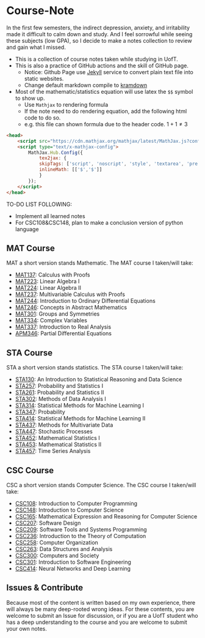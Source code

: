 <head>
    <script src="https://cdn.mathjax.org/mathjax/latest/MathJax.js?config=TeX-AMS-MML_HTMLorMML" type="text/javascript"></script>
    <script type="text/x-mathjax-config">
        MathJax.Hub.Config({
            tex2jax: {
            skipTags: ['script', 'noscript', 'style', 'textarea', 'pre'],
            inlineMath: [['$','$']]
            }
        });
    </script>
</head>

# Course-Note
In the first few semesters, the indirect depression, anxiety, and irritability made it difficult to calm down and study. And I feel sorrowful while seeing these subjects (low GPA), so I decide to make a notes collection to review and gain what I missed.

- This is a collection of course notes taken while studying in UofT.
- This is also a practice of GitHub actions and the skill of GitHub page.
    - Notice: Github Page use [Jekyll](https://jekyllrb.com/) service to convert plain text file into static websites.
    - Change default markdown compile to [kramdown](https://kramdown.gettalong.org/) 
- Most of the mathematic/statistics equation will use latex the `$$` symbol to show up.
    - Use `Mathjax` to rendering formula
    - If the note need to do rendering equation, add the following html code to do so.
    - e.g. this file can shown formula due to the header code. $1+1\ne 3$


```HTML
<head>
    <script src="https://cdn.mathjax.org/mathjax/latest/MathJax.js?config=TeX-AMS-MML_HTMLorMML" type="text/javascript"></script>
    <script type="text/x-mathjax-config">
        MathJax.Hub.Config({
            tex2jax: {
            skipTags: ['script', 'noscript', 'style', 'textarea', 'pre'],
            inlineMath: [['$','$']]
            }
        });
    </script>
</head>
```

TO-DO LIST FOLLOWING:

- Implement all learned notes
- For CSC108&CSC148, plan to make a conclusion version of python language

## MAT Course
MAT a short version stands Mathematic. The MAT course I taken/will take:
- [MAT137](https://github.yorafa.com/Course-Note/MAT137/MAT137): Calculus with Proofs
- [MAT223](https://github.yorafa.com/Course-Note/MAT223/MAT223): Linear Algebra I
- [MAT224](https://github.yorafa.com/Course-Note/MAT224/MAT224): Linear Algebra II
- [MAT237](https://github.yorafa.com/Course-Note/MAT237/MAT237): Multivariable Calculus with Proofs
- [MAT244](https://github.yorafa.com/Course-Note/MAT244/MAT244): Introduction to Ordinary Differential Equations
- [MAT246](https://github.yorafa.com/Course-Note/MAT246/MAT246): Concepts in Abstract Mathematics
- [MAT301](https://github.yorafa.com/Course-Note/MAT301/MAT301): Groups and Symmetries
- [MAT334](https://github.yorafa.com/Course-Note/MAT334/MAT334): Complex Variables
- [MAT337](https://github.yorafa.com/Course-Note/MAT337): Introduction to Real Analysis
- [APM346](https://github.yorafa.com/Course-Note/APM346/APM346): Partial Differential Equations

## STA Course
STA a short version stands statistics. The STA course I taken/will take:
- [STA130](https://github.yorafa.com/Course-Note/STA130/STA130): An Introduction to Statistical Reasoning and Data Science
- [STA257](https://github.yorafa.com/Course-Note/STA257/STA257): Probability and Statistics I
- [STA261](https://github.yorafa.com/Course-Note/STA261/STA261): Probability and Statistics II
- [STA302](https://github.yorafa.com/Course-Note/STA302/STA302): Methods of Data Analysis I
- [STA314](https://github.yorafa.com/Course-Note/STA314/STA314): Statistical Methods for Machine Learning I
- [STA347](https://github.yorafa.com/Course-Note/STA347/STA347): Probability
- [STA414](https://github.yorafa.com/Course-Note/STA414/STA414): Statistical Methods for Machine Learning II
- [STA437](https://github.yorafa.com/Course-Note/STA437/STA437): Methods for Multivariate Data
- [STA447](https://github.yorafa.com/Course-Note/STA447/STA447): Stochastic Processes
- [STA452](https://github.yorafa.com/Course-Note/STA452/STA452): Mathematical Statistics I
- [STA453](https://github.yorafa.com/Course-Note/STA453/STA453): Mathematical Statistics II
- [STA457](https://github.yorafa.com/Course-Note/STA457/STA457): Time Series Analysis

## CSC Course
CSC a short version stands Computer Science. The CSC course I taken/will take:
- [CSC108](https://github.yorafa.com/Course-Note/CSC108/CSC108): Introduction to Computer Programming
- [CSC148](https://github.yorafa.com/Course-Note/CSC148/CSC148): Introduction to Computer Science
- [CSC165](https://github.yorafa.com/Course-Note/CSC165/CSC165): Mathematical Expression and Reasoning for Computer Science
- [CSC207](https://github.yorafa.com/Course-Note/CSC207/CSC207): Software Design
- [CSC209](https://github.yorafa.com/Course-Note/CSC209/CSC209): Software Tools and Systems Programming
- [CSC236](https://github.yorafa.com/Course-Note/CSC236/CSC236): Introduction to the Theory of Computation
- [CSC258](https://github.yorafa.com/Course-Note/CSC258/CSC258): Computer Organization
- [CSC263](https://github.yorafa.com/Course-Note/CSC263/CSC263): Data Structures and Analysis
- [CSC300](https://github.yorafa.com/Course-Note/CSC300/CSC300): Computers and Society
- [CSC301](https://github.yorafa.com/Course-Note/CSC301/CSC301): Introduction to Software Engineering
- [CSC414](https://github.yorafa.com/Course-Note/CSC414/CSC414): Neural Networks and Deep Learning

## Issues & Contribute

Because most of the content is written based on my own experience, there will always be many deep-rooted wrong ideas. For these contents, you are welcome to submit an Issue for discussion, or if you are a UofT student who has a deep understanding to the course and you are welcome to submit your own notes.
